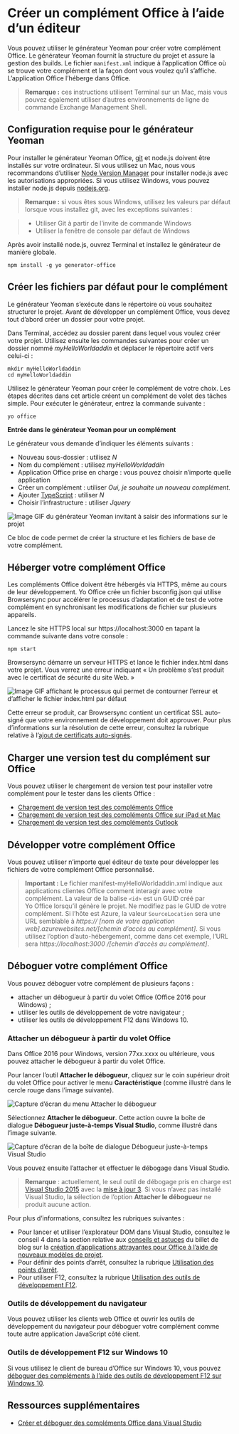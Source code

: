 
# <a name="create-an-office-add-in-using-any-editor"></a>Créer un complément Office à l’aide d’un éditeur

Vous pouvez utiliser le générateur Yeoman pour créer votre complément Office. Le générateur Yeoman fournit la structure du projet et assure la gestion des builds. Le fichier `manifest.xml` indique à l’application Office où se trouve votre complément et la façon dont vous voulez qu’il s’affiche. L’application Office l’héberge dans Office.

 >**Remarque :** ces instructions utilisent Terminal sur un Mac, mais vous pouvez également utiliser d’autres environnements de ligne de commande Exchange Management Shell. 


## <a name="prerequisites-for-the-yeoman-generator"></a>Configuration requise pour le générateur Yeoman

Pour installer le générateur Yeoman Office, [git](https://git-scm.com/downloads) et node.js doivent être installés sur votre ordinateur. Si vous utilisez un Mac, nous vous recommandons d’utiliser [Node Version Manager](https://github.com/creationix/nvm) pour installer node.js avec les autorisations appropriées. Si vous utilisez Windows, vous pouvez installer node.js depuis [nodejs.org](https://nodejs.org/en/).

>**Remarque :** si vous êtes sous Windows, utilisez les valeurs par défaut lorsque vous installez git, avec les exceptions suivantes :

>- Utiliser Git à partir de l’invite de commande Windows
>- Utiliser la fenêtre de console par défaut de Windows

Après avoir installé node.js, ouvrez Terminal et installez le générateur de manière globale.

```
npm install -g yo generator-office
```


## <a name="create-the-default-files-for-your-add-in"></a>Créer les fichiers par défaut pour le complément

Le générateur Yeoman s’exécute dans le répertoire où vous souhaitez structurer le projet. Avant de développer un complément Office, vous devez tout d’abord créer un dossier pour votre projet.

Dans Terminal, accédez au dossier parent dans lequel vous voulez créer votre projet. Utilisez ensuite les commandes suivantes pour créer un dossier nommé _myHelloWorldaddin_ et déplacer le répertoire actif vers celui-ci :




```
mkdir myHelloWorldaddin
cd myHelloWorldaddin
```

Utilisez le générateur Yeoman pour créer le complément de votre choix. Les étapes décrites dans cet article créent un complément de volet des tâches simple. Pour exécuter le générateur, entrez la commande suivante :




```
yo office
```

**Entrée dans le générateur Yeoman pour un complément**

Le générateur vous demande d’indiquer les éléments suivants : 


- Nouveau sous-dossier : utilisez _N_
- Nom du complément : utilisez _myHelloWorldaddin_ 
- Application Office prise en charge : vous pouvez choisir n’importe quelle application
- Créer un complément : utiliser _Oui, je souhaite un nouveau complément._
- Ajouter [TypeScript](https://www.typescriptlang.org/) : utiliser _N_
- Choisir l’infrastructure : utiliser _Jquery_


![Image GIF du générateur Yeoman invitant à saisir des informations sur le projet](../../images/gettingstarted-fast.gif)

Ce bloc de code permet de créer la structure et les fichiers de base de votre complément.


## <a name="hosting-your-office-add-in"></a>Héberger votre complément Office

Les compléments Office doivent être hébergés via HTTPS, même au cours de leur développement. Yo Office crée un fichier bsconfig.json qui utilise Browsersync pour accélérer le processus d’adaptation et de test de votre complément en synchronisant les modifications de fichier sur plusieurs appareils. 

Lancez le site HTTPS local sur https://localhost:3000 en tapant la commande suivante dans votre console :


```
npm start
```

Browsersync démarre un serveur HTTPS et lance le fichier index.html dans votre projet. Vous verrez une erreur indiquant « Un problème s’est produit avec le certificat de sécurité du site Web. »


![Image GIF affichant le processus qui permet de contourner l’erreur et d’afficher le fichier index.html par défaut](../../images/ssl-chrome-bypass.gif)

Cette erreur se produit, car Browsersync contient un certificat SSL auto-signé que votre environnement de développement doit approuver. Pour plus d’informations sur la résolution de cette erreur, consultez la rubrique relative à l’[ajout de certificats auto-signés](https://github.com/OfficeDev/generator-office/blob/master/src/docs/ssl.md).

## <a name="sideload-the-add-in-into-office"></a>Charger une version test du complément sur Office

Vous pouvez utiliser le chargement de version test pour installer votre complément pour le tester dans les clients Office :

- [Chargement de version test des compléments Office](../testing/create-a-network-shared-folder-catalog-for-task-pane-and-content-add-ins.md)
- [Chargement de version test des compléments Office sur iPad et Mac](../testing/sideload-an-office-add-in-on-ipad-and-mac.md)   
- [Chargement de version test des compléments Outlook](../outlook/testing-and-tips.md)

## <a name="develop-your-office-add-in"></a>Développer votre complément Office

Vous pouvez utiliser n’importe quel éditeur de texte pour développer les fichiers de votre complément Office personnalisé.

> **Important :** Le fichier manifest-myHelloWorldaddin.xml indique aux applications clientes Office comment interagir avec votre complément. La valeur de la balise `<id>` est un GUID créé par Yo Office lorsqu’il génère le projet. Ne modifiez pas le GUID de votre complément. Si l’hôte est Azure, la valeur `SourceLocation` sera une URL semblable à _https:// [nom de votre application web].azurewebsites.net/[chemin d’accès au complément]_. Si vous utilisez l’option d’auto-hébergement, comme dans cet exemple, l’URL sera _https://localhost:3000 /[chemin d’accès au complément]_.


## <a name="debug-your-office-add-in"></a>Déboguer votre complément Office

Vous pouvez déboguer votre complément de plusieurs façons :

- attacher un débogueur à partir du volet Office (Office 2016 pour Windows) ;
- utiliser les outils de développement de votre navigateur ;
- utiliser les outils de développement F12 dans Windows 10.

### <a name="attach-debugger-from-the-task-pane"></a>Attacher un débogueur à partir du volet Office

Dans Office 2016 pour Windows, version 77xx.xxxx ou ultérieure, vous pouvez attacher le débogueur à partir du volet Office. 

Pour lancer l’outil **Attacher le débogueur**, cliquez sur le coin supérieur droit du volet Office pour activer le menu **Caractéristique** (comme illustré dans le cercle rouge dans l’image suivante).   

![Capture d’écran du menu Attacher le débogueur](../../images/attach-debugger.png)

Sélectionnez **Attacher le débogueur**. Cette action ouvre la boîte de dialogue **Débogueur juste-à-temps Visual Studio**, comme illustré dans l’image suivante. 

![Capture d’écran de la boîte de dialogue Débogueur juste-à-temps Visual Studio](../../images/visual-studio-debugger.png)

Vous pouvez ensuite l’attacher et effectuer le débogage dans Visual Studio.   

  >**Remarque** :  actuellement, le seul outil de débogage pris en charge est [Visual Studio 2015](https://www.visualstudio.com/downloads/) avec la [mise à jour 3](https://msdn.microsoft.com/en-us/library/mt752379.aspx). Si vous n’avez pas installé Visual Studio, la sélection de l’option **Attacher le débogueur** ne produit aucune action.  
  
Pour plus d’informations, consultez les rubriques suivantes :

-    Pour lancer et utiliser l’explorateur DOM dans Visual Studio, consultez le conseil 4 dans la section relative aux [conseils et astuces](https://blogs.msdn.microsoft.com/officeapps/2013/04/16/building-great-looking-apps-for-office-using-the-new-project-templates/#tips_tricks) du billet de blog sur la [création d’applications attrayantes pour Office à l’aide de nouveaux modèles de projet](https://blogs.msdn.microsoft.com/officeapps/2013/04/16/building-great-looking-apps-for-office-using-the-new-project-templates).
-    Pour définir des points d’arrêt, consultez la rubrique [Utilisation des points d’arrêt](https://msdn.microsoft.com/en-US/library/5557y8b4.aspx).
-    Pour utiliser F12, consultez la rubrique [Utilisation des outils de développement F12](https://msdn.microsoft.com/en-us/library/bg182326(v=vs.85).aspx).

### <a name="browser-developer-tools"></a>Outils de développement du navigateur 

Vous pouvez utiliser les clients web Office et ouvrir les outils de développement du navigateur pour déboguer votre complément comme toute autre application JavaScript côté client. 

### <a name="f12-developer-tools-on-windows-10"></a>Outils de développement F12 sur Windows 10

Si vous utilisez le client de bureau d’Office sur Windows 10, vous pouvez [déboguer des compléments à l’aide des outils de développement F12 sur Windows 10](../testing/debug-add-ins-using-f12-developer-tools-on-windows-10.md).
    
## <a name="additional-resources"></a>Ressources supplémentaires


- [Créer et déboguer des compléments Office dans Visual Studio](../../docs/get-started/create-and-debug-office-add-ins-in-visual-studio.md)
    
